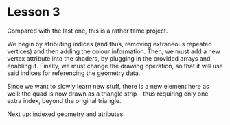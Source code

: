 Lesson 3
=========
Compared with the last one, this is a rather tame project.

We begin by atributing indices (and thus, removing extraneous repeated vertices) and then adding the colour information.
Then, we must add a new vertex attribute into the shaders, by plugging in the provided arrays and enabling it. Finally, we must change the drawing operation, so that it will use said indices for referencing the geometry data.

Since we want to slowly learn new stuff, there is a new element here as well: the quad is now drawn as a triangle strip - thus requiring only one extra index, beyond the original triangle.

Next up: indexed geometry and atributes.

